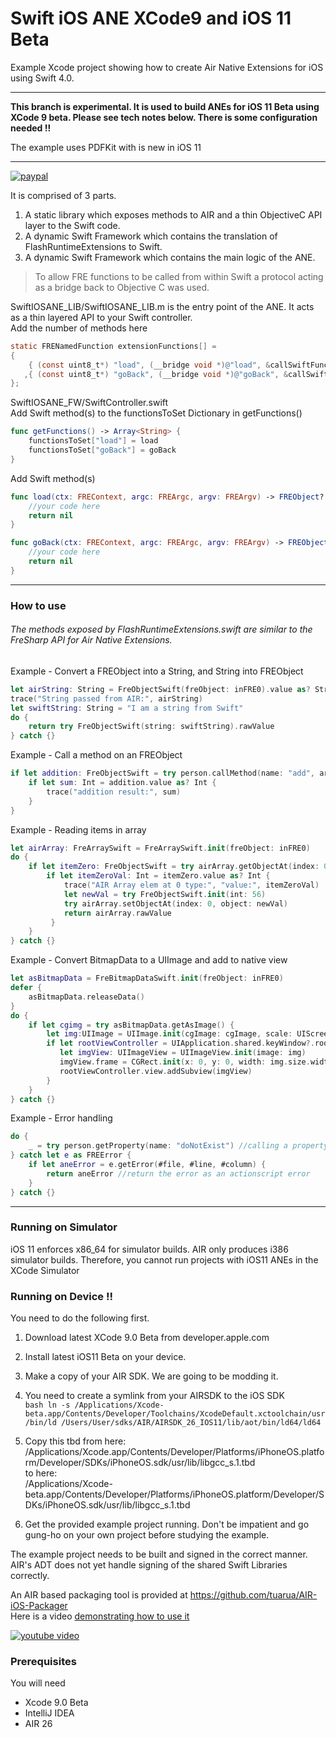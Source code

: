 # Swift iOS ANE  XCode9 and iOS 11 Beta

Example Xcode project showing how to create Air Native Extensions for iOS using Swift 4.0.


----------

**This branch is experimental. It is used to build ANEs for iOS 11 Beta using XCode 9 beta.
Please see tech notes below. There is some configuration needed !!**

The example uses PDFKit with is new in iOS 11

----------

[![paypal](https://www.paypalobjects.com/en_US/i/btn/btn_donateCC_LG.gif)](https://www.paypal.com/cgi-bin/webscr?cmd=_s-xclick&hosted_button_id=5UR2T52J633RC)

It is comprised of 3 parts.

1. A static library which exposes methods to AIR and a thin ObjectiveC API layer to the Swift code.
2. A dynamic Swift Framework which contains the translation of FlashRuntimeExtensions to Swift.
3. A dynamic Swift Framework which contains the main logic of the ANE.

> To allow FRE functions to be called from within Swift a protocol acting 
> as a bridge back to Objective C was used.

SwiftIOSANE_LIB/SwiftIOSANE_LIB.m is the entry point of the ANE. It acts as a thin layered API to your Swift controller.  
Add the number of methods here 

````objectivec
static FRENamedFunction extensionFunctions[] =
{
    { (const uint8_t*) "load", (__bridge void *)@"load", &callSwiftFunction }
   ,{ (const uint8_t*) "goBack", (__bridge void *)@"goBack", &callSwiftFunction }
};
`````


SwiftIOSANE_FW/SwiftController.swift  
Add Swift method(s) to the functionsToSet Dictionary in getFunctions()

````swift
func getFunctions() -> Array<String> {
    functionsToSet["load"] = load
    functionsToSet["goBack"] = goBack      
}
`````

Add Swift method(s)

````swift
func load(ctx: FREContext, argc: FREArgc, argv: FREArgv) -> FREObject? {
    //your code here
    return nil
}

func goBack(ctx: FREContext, argc: FREArgc, argv: FREArgv) -> FREObject? {
    //your code here
    return nil
}
`````

----------

### How to use
######  The methods exposed by FlashRuntimeExtensions.swift are similar to the FreSharp API for Air Native Extensions. 

Example - Convert a FREObject into a String, and String into FREObject

````swift
let airString: String = FreObjectSwift(freObject: inFRE0).value as? String
trace("String passed from AIR:", airString)
let swiftString: String = "I am a string from Swift"
do {
    return try FreObjectSwift(string: swiftString).rawValue
} catch {}
`````


Example - Call a method on an FREObject

````swift
if let addition: FreObjectSwift = try person.callMethod(name: "add", args: 100, 31) {
    if let sum: Int = addition.value as? Int {
        trace("addition result:", sum)
    }
}
`````

Example - Reading items in array
````swift
let airArray: FreArraySwift = FreArraySwift.init(freObject: inFRE0)
do {
    if let itemZero: FreObjectSwift = try airArray.getObjectAt(index: 0) {
        if let itemZeroVal: Int = itemZero.value as? Int {
            trace("AIR Array elem at 0 type:", "value:", itemZeroVal)
            let newVal = try FreObjectSwift.init(int: 56)
            try airArray.setObjectAt(index: 0, object: newVal)
            return airArray.rawValue
         }
    }
} catch {}
`````

Example - Convert BitmapData to a UIImage and add to native view
````swift
let asBitmapData = FreBitmapDataSwift.init(freObject: inFRE0)
defer {
    asBitmapData.releaseData()
}
do {
    if let cgimg = try asBitmapData.getAsImage() {
        let img:UIImage = UIImage.init(cgImage: cgImage, scale: UIScreen.main.scale, orientation: .up)
        if let rootViewController = UIApplication.shared.keyWindow?.rootViewController {
           let imgView: UIImageView = UIImageView.init(image: img)
           imgView.frame = CGRect.init(x: 0, y: 0, width: img.size.width, height: img.size.height)
           rootViewController.view.addSubview(imgView)
        }
    }
} catch {}
`````

Example - Error handling
````swift
do {
    _ = try person.getProperty(name: "doNotExist") //calling a property that doesn't exist
} catch let e as FREError {
    if let aneError = e.getError(#file, #line, #column) {
        return aneError //return the error as an actionscript error
    }
} catch {}
`````
----------
### Running on Simulator

iOS 11 enforces x86_64 for simulator builds. AIR only produces i386 simulator builds. Therefore, you cannot run projects with iOS11 ANEs in the XCode Simulator 

### Running on Device !!

You need to do the following first.
1) Download latest XCode 9.0 Beta from developer.apple.com
2) Install latest iOS11 Beta on your device.
3) Make a copy of your AIR SDK. We are going to be modding it.
4) You need to create a symlink from your AIRSDK to the iOS SDK   
````bash ln -s /Applications/Xcode-beta.app/Contents/Developer/Toolchains/XcodeDefault.xctoolchain/usr/bin/ld /Users/User/sdks/AIR/AIRSDK_26_IOS11/lib/aot/bin/ld64/ld64````
5) Copy this tbd from here:   
/Applications/Xcode.app/Contents/Developer/Platforms/iPhoneOS.platform/Developer/SDKs/iPhoneOS.sdk/usr/lib/libgcc_s.1.tbd   
to here:   
/Applications/Xcode-beta.app/Contents/Developer/Platforms/iPhoneOS.platform/Developer/SDKs/iPhoneOS.sdk/usr/lib/libgcc_s.1.tbd

6) Get the provided example project running. Don't be impatient and go gung-ho on your own project before studying the example.

The example project needs to be built and signed in the correct manner.   
AIR's ADT does not yet handle signing of the shared Swift Libraries correctly.   

An AIR based packaging tool is provided at https://github.com/tuarua/AIR-iOS-Packager     
Here is a video [demonstrating how to use it](https://www.youtube.com/watch?v=H-G8WugNFQM&feature=youtu.be)       

[![youtube video](https://raw.githubusercontent.com/tuarua/WebViewANE/master/screenshots/ios-packaging.jpg)](https://www.youtube.com/watch?v=H-G8WugNFQM&feature=youtu.be)

### Prerequisites

You will need

- Xcode 9.0 Beta
- IntelliJ IDEA
- AIR 26
